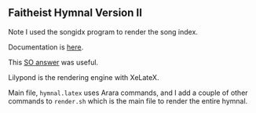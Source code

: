 ## Faitheist Hymnal Version II ##

Note I used the songidx program to render the song index. 

Documentation is [here](http://songs.sourceforge.net/songsdoc).

This [SO answer](http://tex.stackexchange.com/questions/122023/songs-package-index-generation) was useful.

Lilypond is the rendering engine with XeLateX.

Main file, `hymnal.latex` uses Arara commands, and I add a couple of other commands to `render.sh` which is the main file to render the entire hymnal.

